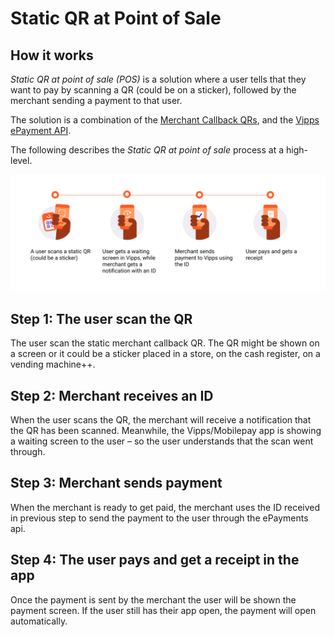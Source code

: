 <!-- START_METADATA
---
title: Static QR at Point of Sale
sidebar_label: Static QR at Point of Sale
sidebar_position: 20
pagination_next: null
pagination_prev: null
---
END_METADATA -->

# Static QR at Point of Sale

## How it works

_Static QR at point of sale (POS)_ is a solution where a user tells that they want to pay by scanning a QR (could be on a sticker), followed by the merchant sending a payment to that user.

The solution is a combination of the
[Merchant Callback QRs](https://vippsas.github.io/vipps-developer-docs/docs/APIs/vipps-qr-api),
and the
[Vipps ePayment API](https://vippsas.github.io/vipps-developer-docs/docs/APIs/epayment-api).

The following describes the _Static QR at point of sale_ process at a high-level.

![Loyalty Flow](images/static_qr_at_pos.png)


## Step 1: The user scan the QR

The user scan the static merchant callback QR. The QR might be shown on a screen or it could be a sticker placed in a store, on the cash register, on a vending machine++. 

## Step 2: Merchant receives an ID

When the user scans the QR, the merchant will receive a notification that the QR has been scanned. Meanwhile, the Vipps/Mobilepay app is showing a waiting screen to the user – so the user understands that the scan went through.

## Step 3: Merchant sends payment

When the merchant is ready to get paid, the merchant uses the ID received in previous step to send the payment to the user through the ePayments api.

## Step 4: The user pays and get a receipt in the app

Once the payment is sent by the merchant the user will be shown the payment screen. If the user still has their app open, the payment will open automatically.